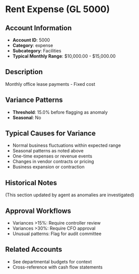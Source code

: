 # Rent Expense (GL 5000)

## Account Information
- **Account ID**: 5000
- **Category**: expense
- **Subcategory**: Facilities
- **Typical Monthly Range**: $10,000.00 - $15,000.00

## Description
Monthly office lease payments - Fixed cost

## Variance Patterns
- **Threshold**: 15.0% before flagging as anomaly
- **Seasonal**: No


## Typical Causes for Variance
- Normal business fluctuations within expected range
- Seasonal patterns as noted above
- One-time expenses or revenue events
- Changes in vendor contracts or pricing
- Business expansion or contraction

## Historical Notes
(This section updated by agent as anomalies are investigated)

## Approval Workflows
- Variances >15%: Require controller review
- Variances >30%: Require CFO approval
- Unusual patterns: Flag for audit committee

## Related Accounts
- See departmental budgets for context
- Cross-reference with cash flow statements
